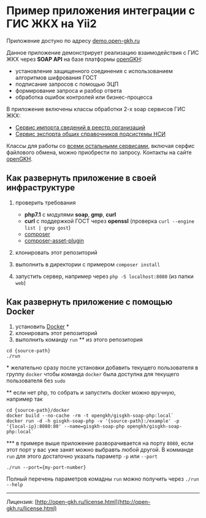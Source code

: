 # Пример приложения интеграции с ГИС ЖКХ на Yii2

Приложение достуно по адресу [demo.open-gkh.ru](http://demo.open-gkh.ru)

Данное приложение демонстрирует реализацию взаимодействия с ГИС ЖКХ
через **SOAP API** на базе платформы [openGKH](http://open-gkh.ru):
- установление защищенного соединения с использованием алгоритмов шифрования ГОСТ
- подписание запросов с помощью ЭЦП
- формирование запроса и разбор ответа
- обработка ошибок контролей или бизнес-процесса 

В приложение включены классы обработки 2-х soap сервисов ГИС ЖКХ:
- [Сервис импорта сведений в реестр организаций](http://gisgkh-api.open-gkh.ru/OrganizationsRegistryCommonService/)
- [Сервис экспорта общих справочников подсистемы НСИ](http://gisgkh-api.open-gkh.ru/NsiCommonService/)

Классы для работы со [всеми остальными сервисами](http://gisgkh-api.open-gkh.ru/), включая серфис файлового обмена,
можно приобрести по запросу. Контакты на сайте [openGKH](http://open-gkh.ru/).

## Как развернуть приложение в своей инфраструктуре
 
1. проверить требования

    - **php7.1** с модулями **soap**, **gmp**, **curl**
    - **curl** с поддержкой ГОСТ через **openssl** (проверка `curl --engine list | grep gost`)
    - [composer](https://getcomposer.org/download/)
    - [composer-asset-plugin](https://packagist.org/packages/fxp/composer-asset-plugin)
        
2. клонировать этот репозиторий
3. выполнить в директории с примером `composer install`
4. запустить сервер, например через `php -S localhost:8080` (из папки `web`)

## Как развернуть приложение с помощью Docker

1. установить [Docker](https://docs.docker.com/engine/installation/) \*
2. клонировать этот репозиторий
3. выполнить команду `run` \** из этого репозитория   

```
cd {source-path}
./run
```

\* желательно сразу после установки добавить текущего пользователя в группу `docker` чтобы команда `docker` была доступна для текущего пользователя без `sudo` 

\** если нет php, то собрать и запустить docker можно вручную, например так
    
```
cd {source-path}/docker
docker build --no-cache -rm -t opengkh/gisgkh-soap-php:local`
docker run -d -h gisgkh-soap-php -v '{source-path}:/example' -p '{local-ip}:8080:80' --name=gisgkh-soap-php opengkh/gisgkh-soap-php:local`
```

\*** в примере выше приложение разворачивается на порту `8080`, 
если этот порт у вас уже занят можно выбравть любой другой. 
В комманде `run` для этого достаточно указать параметр `-p` или `--port`

```
./run --port={my-port-number}
```

Полный перечень параметров комадны `run` можно получить через `./run --help`


---
 
Лицензия: [http://open-gkh.ru/license.html](http://open-gkh.ru/license.html)

